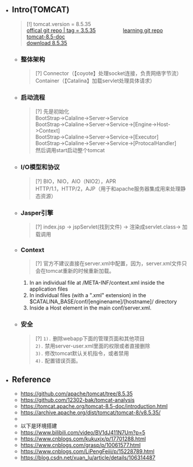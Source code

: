 * ## Intro(TOMCAT)

    > [!] tomcat.version = 8.5.35 
    <br> [offical git repo | tag = 3.5.35](https://github.com/apache/tomcat/tree/8.5.35)  <span style='padding-left:5em' /> [learning git repo](https://github.com/12302-bak/tomcat-analysis)
    <br> [tomcat-8.5-doc](https://tomcat.apache.org/tomcat-8.5-doc/introduction.html)
    <br> [download 8.5.35](https://archive.apache.org/dist/tomcat/tomcat-8/v8.5.35/)

    + ### 整体架构

        > [?] Connector（【coyote】处理socket连接，负责网络字节流）
        <br> Container（【Catalina】加载servlet处理具体请求）
    
    + ### 启动流程

        > [?] 先是初始化
        <br>BootStrap->Calaline->Server->Service
        <br>BootStrap->Calaline->Server->Service->[Engine->Host->Context]
        <br>BootStrap->Calaline->Server->Service->[Executor]
        <br>BootStrap->Calaline->Server->Service->[ProtocalHandler]
        <br>然后调用start启动整个tomcat

    + ### I/O模型和协议

        > [?] BIO，NIO，AIO（NIO2），APR
        <br>HTTP/1.1，HTTP/2，AJP（用于和apache服务器集成用来处理静态资源）

    + ### Jasper引擎

        > [?] index.jsp -> jspServlet(找到文件) -> 渲染成servlet.class-> 加载调用

    + ### Context
    
        > [?] 官方不建议直接在server.xml中配置，因为，server.xml文件只会在tomcat重新的时候重新加载。

        1. In an individual file at /META-INF/context.xml inside the application files
        2. In individual files (with a ".xml" extension) in the $CATALINA_BASE/conf/[enginename]/[hostname]/ directory
        3. Inside a Host element in the main conf/server.xml.

    + ### 安全

        > [?] `1).` 删除webapp下面的管理页面和其他项目
        <br>`2).` 禁用server-user.xml里面的权限或者直接删除
        <br>`3).` 修改tomcat默认关机指令，或者禁用
        <br>`4).` 配置错误页面。

* ## Reference

    + https://github.com/apache/tomcat/tree/8.5.35
    + https://github.com/12302-bak/tomcat-analysis
    + https://tomcat.apache.org/tomcat-8.5-doc/introduction.html
    + https://archive.apache.org/dist/tomcat/tomcat-8/v8.5.35/
    + 
    + 以下是环境搭建
    + https://www.bilibili.com/video/BV1dJ411N7Um?p=5
    + https://www.cnblogs.com/kukuxjx/p/17701288.html
    + https://www.cnblogs.com/grasp/p/10061577.html
    + https://www.cnblogs.com/LiPengFeiii/p/15228789.html
    + https://blog.csdn.net/xuan_lu/article/details/106314487